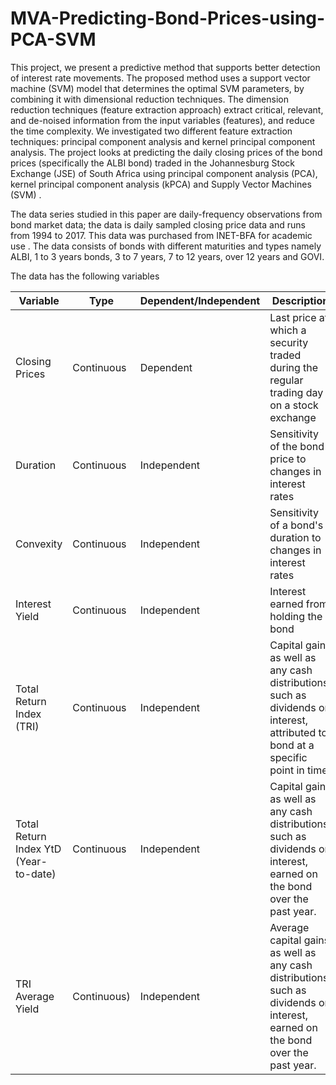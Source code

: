 # MVA-Predicting-Bond-Prices-using-PCA-SVM

 This project, we present a predictive method that supports better detection of interest rate movements. The proposed method uses a support vector machine (SVM) model that determines the optimal SVM parameters, by combining it with dimensional reduction techniques. The dimension reduction techniques (feature extraction approach) extract critical, relevant, and de-noised information from the input variables (features), and reduce the time complexity. We investigated two different feature extraction techniques: principal component analysis and kernel principal component analysis. The project looks at predicting the daily closing prices of the bond prices (specifically the ALBI bond) traded in the Johannesburg Stock Exchange (JSE) of South Africa using principal component analysis (PCA), kernel principal component analysis (kPCA) and Supply Vector Machines (SVM) .

The data series studied in this paper are daily-frequency observations from bond market data; the data is daily sampled closing price data and runs from 1994 to 2017. This data was purchased from INET-BFA for academic use . The data consists of bonds with different maturities and types namely ALBI, 1 to 3 years bonds, 3 to 7 years, 7 to 12 years, over 12 years and GOVI.

The data has the following variables 

Variable | Type | Dependent/Independent |Description
----------|------------|---------|---------
Closing Prices | Continuous| Dependent|Last price at which a security traded during the regular trading day on a stock exchange
Duration | Continuous|Independent| Sensitivity of the bond price to changes in interest rates
Convexity | Continuous|Independent| Sensitivity of a bond's duration to changes in interest rates
Interest Yield | Continuous|Independent| Interest earned from holding the bond 
Total Return Index (TRI) | Continuous|Independent| Capital gains as well as any cash distributions, such as dividends or interest, attributed to bond at a specific point in time
Total Return Index YtD (Year-to-date) | Continuous|Independent| Capital gains as well as any cash distributions, such as dividends or interest, earned on the bond over the past year.
TRI Average Yield | Continuous)|Independent|Average capital gains as well as any cash distributions, such as dividends or interest, earned on the bond over the past year.
